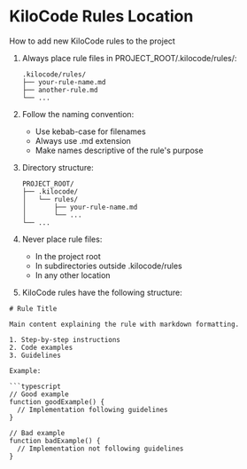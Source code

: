 # KiloCode Rules Location

How to add new KiloCode rules to the project

1. Always place rule files in PROJECT_ROOT/.kilocode/rules/:

   ```
   .kilocode/rules/
   ├── your-rule-name.md
   ├── another-rule.md
   └── ...
   ```

2. Follow the naming convention:

   - Use kebab-case for filenames
   - Always use .md extension
   - Make names descriptive of the rule's purpose

3. Directory structure:

   ```
   PROJECT_ROOT/
   ├── .kilocode/
   │   └── rules/
   │       ├── your-rule-name.md
   │       └── ...
   └── ...
   ```

4. Never place rule files:

   - In the project root
   - In subdirectories outside .kilocode/rules
   - In any other location

5. KiloCode rules have the following structure:

````
# Rule Title

Main content explaining the rule with markdown formatting.

1. Step-by-step instructions
2. Code examples
3. Guidelines

Example:

```typescript
// Good example
function goodExample() {
  // Implementation following guidelines
}

// Bad example
function badExample() {
  // Implementation not following guidelines
}
````

